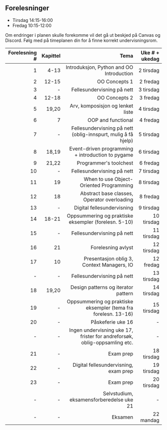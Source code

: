 Forelesninger
---------
- Tirsdag 14:15-16:00
- Fredag 10:15-12:00

Om endringer i planen skulle forekomme vil det gå ut beskjed på Canvas og Discord. Følg med på timeplanen din for å finne korrekt undervisningsrom.


| Forelesning # | Kapittel | Tema                                             | Uke # + ukedag|
|--------------:|---------:|-------------------------------------------------:|--------------:|
|  1            |   4-13      | Introduksjon, Python and OO Introduction         |  2 tirsdag    |
|  2            |   12-15    | OO Concepts 1 | 2 fredag |
|  3            |   -    | Fellesundervisning på nett | 3 tirsdag |
|  4            |   12-18    | OO Concepts 2 | 3 fredag |
|  5            |   19,20    | Arv, komposisjon og lenket liste | 4 tirsdag |
|  6            |   7    | OOP and functional | 4 fredag |
|  7            |   -    | Fellesundervisning på nett (oblig-innspurt, mulig å få hjelp) | 5 tirsdag |
|  8            |   18,19    | Event-driven programming + introduction to pygame | 6 tirsdag |
|  9            |   21,22    | Programmer's toolchest | 6 fredag |
|  10            |   -    | Fellesundervisning på nett | 7 tirsdag |
|  11            |   19    | When to use Object-Oriented Programming | 8 tirsdag |
|  12            |   18    | Abstract base classes, Operator overloading | 8 fredag |
|  13            |   -    | Digital fellesundervisning | 9 tirsdag |
|  14            |   18-21    | Oppsummering og praktiske eksempler (forelesn. 5-10) | 10 tirsdag |
|  15            |   -    | Fellesundervisning på nett | 11 tirsdag |
|  16            |   21    | Forelesning avlyst | 12 tirsdag |
|  17            |   10    | Presentasjon oblig 3, Context Managers, IO | 12 fredag |
|  -            |   -    | Fellesundervisning på nett | 13 tirsdag |
|  18            |   19,20    | Design patterns og iterator pattern | 14 tirsdag |
|  19            |   -    | Oppsummering og praktiske eksempler (tema fra forelesn. 13-16) | 15 tirsdag |
|  20            |   -    | Påskeferie uke 16 | - |
|  -            |   -    | Ingen undervisning uke 17, frister for andreforsøk, oblig-oppsamling etc.  | - |
|  21            |   -    | Exam prep  | 18 tirsdag |
|  22            |   -    | Digital fellesundervisning, exam prep  | 19 tirsdag |
|  23            |   -    | Exam prep  | 20 tirsdag |
|  -            |   -    | Selvstudium, eksamensforberedelse uke 21 | - |
|  -            |   -    | Eksamen | 22 mandag |
